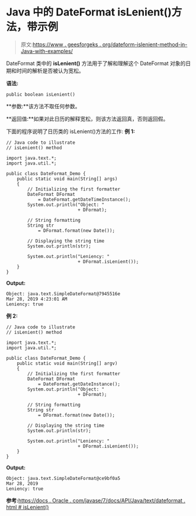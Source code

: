 # Java 中的 DateFormat isLenient()方法，带示例

> 原文:[https://www . geesforgeks . org/dateform-islenient-method-in-Java-with-examples/](https://www.geeksforgeeks.org/dateformat-islenient-method-in-java-with-examples/)

DateFormat 类中的 **isLenient()** 方法用于了解和理解这个 DateFormat 对象的日期和时间的解析是否被认为宽松。

**语法:**

```
public boolean isLenient()
```

**参数:**该方法不取任何参数。

**返回值:**如果对此日历的解释宽松，则该方法返回真，否则返回假。

下面的程序说明了日历类的 isLenient()方法的工作:
**例 1:**

```
// Java code to illustrate
// isLenient() method

import java.text.*;
import java.util.*;

public class DateFormat_Demo {
    public static void main(String[] args)
    {
        // Initializing the first formatter
        DateFormat DFormat
            = DateFormat.getDateTimeInstance();
        System.out.println("Object: "
                           + DFormat);

        // String formatting
        String str
            = DFormat.format(new Date());

        // Displaying the string time
        System.out.println(str);

        System.out.println("Leniency: "
                           + DFormat.isLenient());
    }
}
```

**Output:**

```
Object: java.text.SimpleDateFormat@7945516e
Mar 28, 2019 4:23:01 AM
Leniency: true

```

**例 2:**

```
// Java code to illustrate
// isLenient() method

import java.text.*;
import java.util.*;

public class DateFormat_Demo {
    public static void main(String[] argv)
    {
        // Initializing the first formatter
        DateFormat DFormat
            = DateFormat.getDateInstance();
        System.out.println("Object: "
                           + DFormat);

        // String formatting
        String str
            = DFormat.format(new Date());

        // Displaying the string time
        System.out.println(str);

        System.out.println("Leniency: "
                           + DFormat.isLenient());
    }
}
```

**Output:**

```
Object: java.text.SimpleDateFormat@ce9bf0a5
Mar 28, 2019
Leniency: true

```

**参考:**[https://docs . Oracle . com/javase/7/docs/API/Java/text/dateformat . html # isLenient()](https://docs.oracle.com/javase/7/docs/api/java/text/DateFormat.html#isLenient())